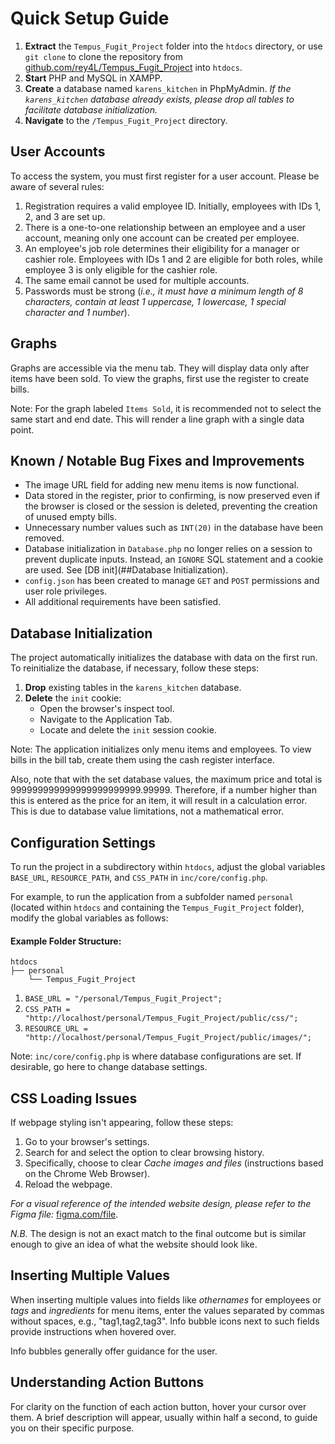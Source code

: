 # Quick Setup Guide

1. **Extract** the `Tempus_Fugit_Project` folder into the `htdocs` directory, or use `git clone` to clone the repository from [github.com/rey4L/Tempus_Fugit_Project](https://github.com/rey4L/Tempus_Fugit_Project.git) into `htdocs`.
2. **Start** PHP and MySQL in XAMPP.
3. **Create** a database named `karens_kitchen` in PhpMyAdmin. _If the `karens_kitchen` database already exists, please drop all tables to facilitate database initialization._
4. **Navigate** to the `/Tempus_Fugit_Project` directory.

## User Accounts

To access the system, you must first register for a user account. Please be aware of several rules:

1. Registration requires a valid employee ID. Initially, employees with IDs 1, 2, and 3 are set up.
2. There is a one-to-one relationship between an employee and a user account, meaning only one account can be created per employee.
3. An employee's job role determines their eligibility for a manager or cashier role. Employees with IDs 1 and 2 are eligible for both roles, while employee 3 is only eligible for the cashier role.
4. The same email cannot be used for multiple accounts.
5. Passwords must be strong (*i.e., it must have a minimum length of 8 characters, contain at least 1 uppercase, 1 lowercase, 1 special character and 1 number*).

## Graphs

Graphs are accessible via the menu tab. They will display data only after items have been sold. To view the graphs, first use the register to create bills.

Note: For the graph labeled `Items Sold`, it is recommended not to select the same start and end date. This will render a line graph with a single data point.

## Known / Notable Bug Fixes and Improvements

- The image URL field for adding new menu items is now functional.
- Data stored in the register, prior to confirming, is now preserved even if the browser is closed or the session is deleted, preventing the creation of unused empty bills.
- Unnecessary number values such as `INT(20)` in the database have been removed.
- Database initialization in `Database.php` no longer relies on a session to prevent duplicate inputs. Instead, an `IGNORE` SQL statement and a cookie are used. See [DB init](##Database Initialization).
- `config.json` has been created to manage `GET` and `POST` permissions and user role privileges.
- All additional requirements have been satisfied.

## Database Initialization

The project automatically initializes the database with data on the first run. To reinitialize the database, if necessary, follow these steps:

1. **Drop** existing tables in the `karens_kitchen` database.
2. **Delete** the `init` cookie:
    - Open the browser's inspect tool.
    - Navigate to the Application Tab.
    - Locate and delete the `init` session cookie.

Note: The application initializes only menu items and employees. To view bills in the bill tab, create them using the cash register interface.

Also, note that with the set database values, the maximum price and total is 999999999999999999999999.99999. Therefore, if a number higher than this is entered as the price for an item, it will result in a calculation error. This is due to database value limitations, not a mathematical error.

## Configuration Settings

To run the project in a subdirectory within `htdocs`, adjust the global variables `BASE_URL`, `RESOURCE_PATH`, and `CSS_PATH` in `inc/core/config.php`.

For example, to run the application from a subfolder named `personal` (located within `htdocs` and containing the `Tempus_Fugit_Project` folder), modify the global variables as follows:

#### Example Folder Structure:

```
htdocs
├── personal
    └── Tempus_Fugit_Project
```

1. `BASE_URL = "/personal/Tempus_Fugit_Project";`
2. `CSS_PATH = "http://localhost/personal/Tempus_Fugit_Project/public/css/";`
3. `RESOURCE_URL = "http://localhost/personal/Tempus_Fugit_Project/public/images/";`

Note: `inc/core/config.php` is where database configurations are set. If desirable, go here to change database settings.

## CSS Loading Issues

If webpage styling isn't appearing, follow these steps:

1. Go to your browser's settings.
2. Search for and select the option to clear browsing history.
3. Specifically, choose to clear _Cache images and files_ (instructions based on the Chrome Web Browser).
4. Reload the webpage.

_For a visual reference of the intended website design, please refer to the Figma file:_ [figma.com/file](https://www.figma.com/file/CpIRBICRaH4dku8PVfwDsJ/CSE3101_Design_Assigment_2?type=design&node-id=0%3A1&mode=design&t=FQXvdimrpZpFMqSp-1).

_N.B._ The design is not an exact match to the final outcome but is similar enough to give an idea of what the website should look like.

## Inserting Multiple Values

When inserting multiple values into fields like _othernames_ for employees or _tags_ and _ingredients_ for menu items, enter the values separated by commas without spaces, e.g., "tag1,tag2,tag3". Info bubble icons next to such fields provide instructions when hovered over.

Info bubbles generally offer guidance for the user.

## Understanding Action Buttons

For clarity on the function of each action button, hover your cursor over them. A brief description will appear, usually within half a second, to guide you on their specific purpose.
